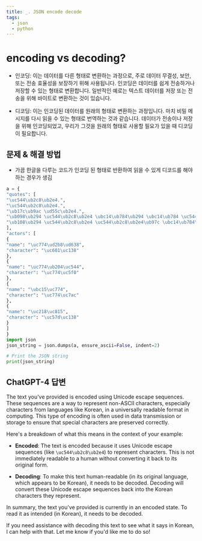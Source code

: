 ```yaml
---
title: _. JSON encode decode
tags:
  - json
  - python
---
```

# encoding vs decoding? 
- 인코딩: 이는 데이터를 다른 형태로 변환하는 과정으로, 주로 데이터 무결성, 보안, 또는 전송 효율성을 보장하기 위해 사용됩니다. 인코딩은 데이터를 쉽게 전송하거나 저장할 수 있는 형태로 변환합니다. 일반적인 예로는 텍스트 데이터를 저장 또는 전송을 위해 바이트로 변환하는 것이 있습니다.

- 디코딩: 이는 인코딩된 데이터를 원래의 형태로 변환하는 과정입니다. 마치 비밀 메시지를 다시 읽을 수 있는 형태로 번역하는 것과 같습니다. 데이터가 전송이나 저장을 위해 인코딩되었고, 우리가 그것을 원래의 형태로 사용할 필요가 있을 때 디코딩이 필요합니다.
## 문제 & 해결 방법
- 가끔 한글을 다루는 코드가 인코딩 된 형태로 반환하여 읽을 수 있게 디코드를 해야하는 경우가 생김 
```python
a = {
"quotes": [
"\uc544\ub2c8\ub2e4.",
"\uc544\ub2c8\ub2e4.",
"\ub17c\ub9ac \ud55c\ub2e4.",
"\ub098\ub294 \uc544\ub2c8\ub2e4 \ubc14\ub784\ub294 \ubc14\ub784 \uc544\ub2c8\ub2e4.",
"\ub108\ub294 \uc544\ub2c8\ub2e4 \uc544\ub2c8\ub2e4\ub97c \ubc14\ub784\ub294 \ubc14\ub784 \uc544\ub2c8\ub2e4."
],
"actors": [
{
"name": "\uc774\ud2b8\ud638",
"character": "\uc601\uc138"
},
{
"name": "\uc774\ub204\uc544",
"character": "\uc774\uc5f0"
},
{
"name": "\ubc15\uc774",
"character": "\uc774\uc7ac"
},
{
"name": "\uc218\uc815",
"character": "\uc57d\uc138"
}
]
}
import json
json_string = json.dumps(a, ensure_ascii=False, indent=2)

# Print the JSON string
print(json_string)
```

## ChatGPT-4 답변 
The text you've provided is encoded using Unicode escape sequences. These sequences are a way to represent non-ASCII characters, especially characters from languages like Korean, in a universally readable format in computing. This type of encoding is often used in data transmission or storage to ensure that special characters are preserved correctly.

Here's a breakdown of what this means in the context of your example:

- **Encoded**: The text is encoded because it uses Unicode escape sequences (like `\uc544\ub2c8\ub2e4`) to represent characters. This is not immediately readable to a human without converting it back to its original form.
    
- **Decoding**: To make this text human-readable (in its original language, which appears to be Korean), it needs to be decoded. Decoding will convert these Unicode escape sequences back into the Korean characters they represent.
    

In summary, the text you've provided is currently in an encoded state. To read it as intended (in Korean), it needs to be decoded.

If you need assistance with decoding this text to see what it says in Korean, I can help with that. Let me know if you'd like me to do so!